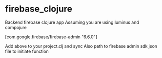 # firebase_clojure
Backend firebase clojure app
Assuming you are using luminus and compojure

[com.google.firebase/firebase-admin "6.6.0"]

Add above to your project.clj and sync
Also path to firebase admin sdk json file to initiate function
